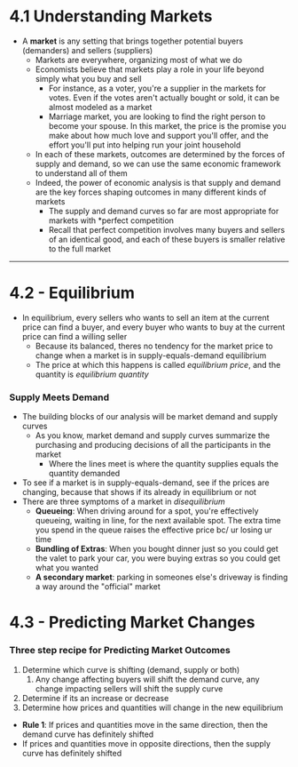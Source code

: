 # 4.1 Understanding Markets
* A **market** is any setting that brings together potential buyers (demanders) and sellers (suppliers)
	* Markets are everywhere, organizing most of what we do 
	* Economists believe that markets play a role in your life beyond simply what you buy and sell 
		* For instance, as a voter, you're a supplier in the markets for votes. Even if the votes aren't actually bought or sold, it can be almost modeled as a market
		* Marriage market, you are looking to find the right person to become your spouse. In this market, the price is the promise you make about how much love and support you'll offer, and the effort you'll put into helping run your joint household
	* In each of these markets, outcomes are determined by the forces of supply and demand, so we can use the same economic framework to understand all of them
	* Indeed, the power of economic analysis is that supply and demand are the key forces shaping outcomes in many different kinds of markets
		* The supply and demand curves so far are most appropriate for markets with *perfect competition
		* Recall that perfect competition involves many buyers and sellers of an identical good, and each of these buyers is smaller relative to the full market
***
# 4.2 - Equilibrium
* In equilibrium, every sellers who wants to sell an item at the current price can find a buyer, and every buyer who wants to buy at the current price can find a willing seller
	* Because its balanced, theres no tendency for the market price to change when a market is in supply-equals-demand equilibrium
	* The price at which this happens is called *equilibrium price*, and the quantity is *equilibrium quantity*
### Supply Meets Demand
* The building blocks of our analysis will be market demand and supply curves
	* As you know, market demand and supply curves summarize the purchasing and producing decisions of all the participants in the market 
		* Where the lines meet is where the quantity supplies equals the quantity demanded
* To see if a market is in supply-equals-demand, see if the prices are changing, because that shows if its already in equilibrium or not
* There are three symptoms of a market in *disequilibrium*
	* **Queueing**: When driving around for a spot, you're effectively queueing, waiting in line, for the next available spot. The extra time you spend in the queue raises the effective price bc/ ur losing ur time
	* **Bundling of Extras**: When you bought dinner just so you could get the valet to park your car, you were buying extras so you could get what you wanted
	* **A secondary market**: parking in someones else's driveway is finding a way around the "official" market
# 4.3 - Predicting Market Changes
### Three step recipe for Predicting Market Outcomes
1) Determine which curve is shifting (demand, supply or both)
	1) Any change affecting buyers will shift the demand curve, any change impacting sellers will shift the supply curve
2) Determine if its an increase or decrease
3) Determine how prices and quantities will change in the new equilibrium
* **Rule 1**: If prices and quantities move in the same direction, then the demand curve has definitely shifted
* If prices and quantities move in opposite directions, then the supply curve has definitely shifted